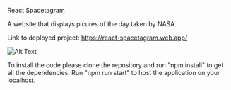React Spacetagram

A website that displays picures of the day taken by NASA.

Link to deployed project: https://react-spacetagram.web.app/

![Alt Text]([https://i.gyazo.com/44fc99f8ce0594f90243e752f1b4c365.png](https://i.gyazo.com/fd3df119802e15e2a3345d7aebaca8bd.jpg))

To install the code please clone the repository and run "npm install" to get all the dependencies. Run "npm run start" to host the application on your localhost.
